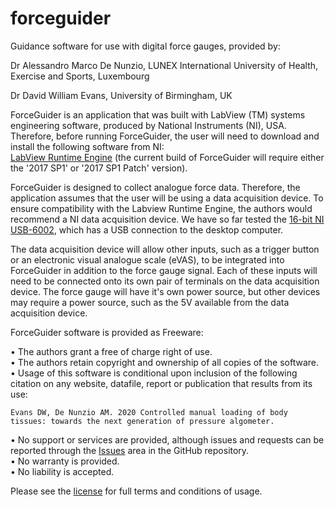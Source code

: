 # forceguider

Guidance software for use with digital force gauges, provided by:

Dr Alessandro Marco De Nunzio, LUNEX International University of Health, Exercise and Sports, Luxembourg

Dr David William Evans, University of Birmingham, UK


ForceGuider is an application that was built with LabView (TM) systems engineering software, produced by National Instruments (NI), USA. Therefore, before running ForceGuider, the user will need to download and install the following software from NI:
<br>
<a href="https://www.ni.com/en-gb/support/downloads/software-products/download.labview.html">LabView Runtime Engine</a> (the current build of ForceGuider will require either the '2017 SP1' or '2017 SP1 Patch' version).
<br>

ForceGuider is designed to collect analogue force data. Therefore, the application assumes that the user will be using a data acquisition device. To ensure compatibility with the Labview Runtime Engine, the authors would recommend a NI data acquisition device. We have so far tested the <a href="https://www.ni.com/en-gb/support/model.usb-6002.html">16-bit NI USB-6002</a>, which has a USB connection to the desktop computer.
<br>

The data acquisition device will allow other inputs, such as a trigger button or an electronic visual analogue scale (eVAS), to be integrated into ForceGuider in addition to the force gauge signal. Each of these inputs will need to be connected onto its own pair of terminals on the data acquisition device. The force gauge will have it's own power source, but other devices may require a power source, such as the 5V available from the data acquisition device.


ForceGuider software is provided as Freeware:

•	The authors grant a free of charge right of use. <br>
•	The authors retain copyright and ownership of all copies of the software. <br>
•	Usage of this software is conditional upon inclusion of the following citation on any website, datafile, report or publication that results from its use:

    Evans DW, De Nunzio AM. 2020 Controlled manual loading of body tissues: towards the next generation of pressure algometer.
    
•	No support or services are provided, although issues and requests can be reported through the <a href="https://github.com/usetheforcegauge/forceguider/issues">Issues</a> area in the GitHub repository. <br>
•	No warranty is provided. <br>
•	No liability is accepted. <br>

Please see the <a href="https://github.com/usetheforcegauge/forceguider/blob/master/LICENSE">license</a> for full terms and conditions of usage.
